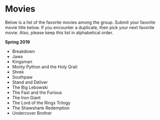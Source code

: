 # Movies

Below is a list of the favorite movies among the group.  Submit your favorite movie title below.  If you encounter a duplicate, then pick your next favorite movie.  Also, please keep this list in alphabetical order.

**Spring 2019**

* Breakdown
* Jaws
* Kingsman
* Monty Python and the Holy Grail
* Shrek
* Southpaw
* Stand and Deliver
* The Big Lebowski
* The Fast and the Furious
* The Iron Giant
* The Lord of the Rings Trilogy
* The Shawshank Redemption
* Undercover Brother
